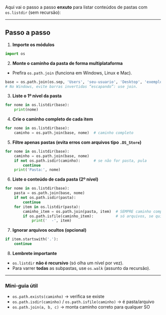 Aqui vai o passo a passo **enxuto** para listar conteúdos de pastas com `os.listdir` (sem recursão):

---

## Passo a passo

1. **Importe os módulos**

```python
import os
```

2. **Monte o caminho da pasta de forma multiplataforma**

* Prefira `os.path.join` (funciona em Windows, Linux e Mac).

```python
base = os.path.join(os.sep, 'Users', 'seu-usuario', 'Desktop', 'exemplo')
# No Windows, evite barras invertidas “escapando”: use join.
```

3. **Liste o 1º nível da pasta**

```python
for nome in os.listdir(base):
    print(nome)
```

4. **Crie o caminho completo de cada item**

```python
for nome in os.listdir(base):
    caminho = os.path.join(base, nome)  # caminho completo
```

5. **Filtre apenas pastas (evita erros com arquivos tipo `.DS_Store`)**

```python
for nome in os.listdir(base):
    caminho = os.path.join(base, nome)
    if not os.path.isdir(caminho):      # se não for pasta, pula
        continue
    print('Pasta:', nome)
```

6. **Liste o conteúdo de cada pasta (2º nível)**

```python
for nome in os.listdir(base):
    pasta = os.path.join(base, nome)
    if not os.path.isdir(pasta):
        continue
    for item in os.listdir(pasta):
        caminho_item = os.path.join(pasta, item)  # SEMPRE caminho completo!
        if os.path.isfile(caminho_item):          # só arquivos, se quiser
            print('  -', item)
```

7. **Ignorar arquivos ocultos (opcional)**

```python
if item.startswith('.'):
    continue
```

8. **Lembrete importante**

* `os.listdir` **não é recursivo** (só olha um nível por vez).
* Para varrer **todas** as subpastas, use `os.walk` (assunto da recursão).

---

### Mini-guia útil

* `os.path.exists(caminho)` → verifica se existe
* `os.path.isdir(caminho)` / `os.path.isfile(caminho)` → é pasta/arquivo
* `os.path.join(a, b, c)` → monta caminho correto para qualquer SO
